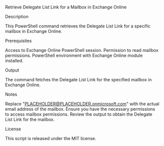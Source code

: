 Retrieve Delegate List Link for a Mailbox in Exchange Online

Description

This PowerShell command retrieves the Delegate List Link for a specific mailbox in Exchange Online.

Prerequisites

Access to Exchange Online PowerShell session.
Permission to read mailbox permissions.
PowerShell environment with Exchange Online module installed.

Output

The command fetches the Delegate List Link for the specified mailbox in Exchange Online.

Notes

Replace "PLACEHOLDER@PLACEHOLDER.onmicrosoft.com" with the actual email address of the mailbox.
Ensure you have the necessary permissions to access mailbox permissions.
Review the output to obtain the Delegate List Link for the mailbox.

License

This script is released under the MIT license.
